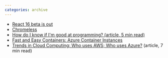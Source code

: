 ```yaml
---
categories: archive
---
```


- [React 16 beta is out](https://github.com/facebook/react/issues/10294)
- [Chromeless](https://chromeless.netlify.com/)
- [How do I know if I'm good at programming? (article, 5 min read)](http://www.danielslater.net/2017/07/how-do-i-know-if-im-good-at-programming.html)
- [Fast and Easy Containers: Azure Container Instances](https://azure.microsoft.com/en-us/blog/announcing-azure-container-instances/)
- [Trends in Cloud Computing: Who uses AWS; Who uses Azure?](https://stackoverflow.blog/2017/07/21/trends-cloud-computing-uses-aws-uses-azure/) (article, 7 min read)

